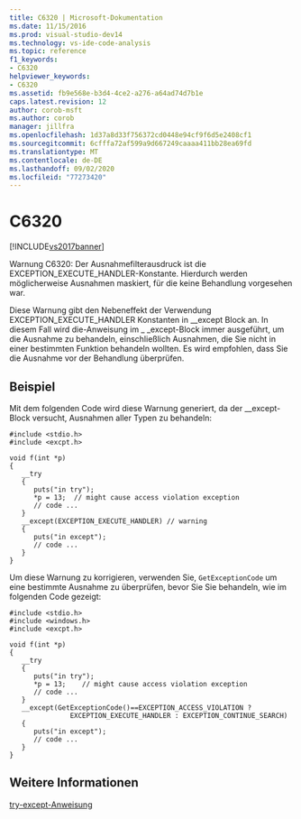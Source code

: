 ```yaml
---
title: C6320 | Microsoft-Dokumentation
ms.date: 11/15/2016
ms.prod: visual-studio-dev14
ms.technology: vs-ide-code-analysis
ms.topic: reference
f1_keywords:
- C6320
helpviewer_keywords:
- C6320
ms.assetid: fb9e568e-b3d4-4ce2-a276-a64ad74d7b1e
caps.latest.revision: 12
author: corob-msft
ms.author: corob
manager: jillfra
ms.openlocfilehash: 1d37a8d33f756372cd0448e94cf9f6d5e2408cf1
ms.sourcegitcommit: 6cfffa72af599a9d667249caaaa411bb28ea69fd
ms.translationtype: MT
ms.contentlocale: de-DE
ms.lasthandoff: 09/02/2020
ms.locfileid: "77273420"
---
```

# <a name="c6320"></a>C6320
[!INCLUDE[vs2017banner](../includes/vs2017banner.md)]

Warnung C6320: Der Ausnahmefilterausdruck ist die EXCEPTION_EXECUTE_HANDLER-Konstante. Hierdurch werden möglicherweise Ausnahmen maskiert, für die keine Behandlung vorgesehen war.  
  
 Diese Warnung gibt den Nebeneffekt der Verwendung EXCEPTION_EXECUTE_HANDLER Konstanten in __except Block an. In diesem Fall wird die-Anweisung im \_ _except-Block immer ausgeführt, um die Ausnahme zu behandeln, einschließlich Ausnahmen, die Sie nicht in einer bestimmten Funktion behandeln wollten. Es wird empfohlen, dass Sie die Ausnahme vor der Behandlung überprüfen.  
  
## <a name="example"></a>Beispiel  
 Mit dem folgenden Code wird diese Warnung generiert, da der __except-Block versucht, Ausnahmen aller Typen zu behandeln:  
  
```  
#include <stdio.h>   
#include <excpt.h>   
  
void f(int *p)   
{   
   __try  
   {   
      puts("in try");   
      *p = 13;  // might cause access violation exception  
      // code ...  
   }   
   __except(EXCEPTION_EXECUTE_HANDLER) // warning  
   {   
      puts("in except");   
      // code ...  
   }   
}   
```  
  
 Um diese Warnung zu korrigieren, verwenden Sie, `GetExceptionCode` um eine bestimmte Ausnahme zu überprüfen, bevor Sie Sie behandeln, wie im folgenden Code gezeigt:  
  
```  
#include <stdio.h>   
#include <windows.h>   
#include <excpt.h>   
  
void f(int *p)   
{   
   __try  
   {   
      puts("in try");   
      *p = 13;    // might cause access violation exception   
      // code ...  
   }   
   __except(GetExceptionCode()==EXCEPTION_ACCESS_VIOLATION ?   
               EXCEPTION_EXECUTE_HANDLER : EXCEPTION_CONTINUE_SEARCH)  
   {   
      puts("in except");   
      // code ...  
   }   
}  
```  
  
## <a name="see-also"></a>Weitere Informationen  
 [try-except-Anweisung](https://msdn.microsoft.com/library/30d60071-ea49-4bfb-a8e6-7a420de66381)
